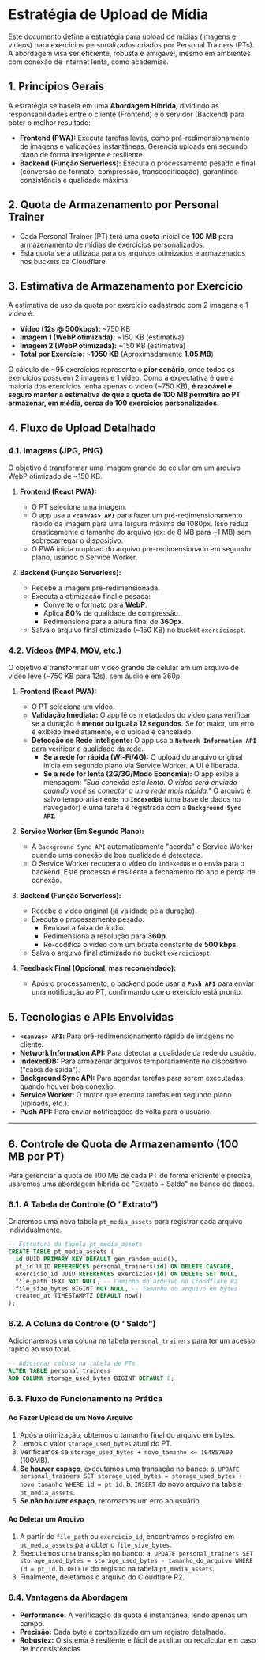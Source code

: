 # Estratégia de Upload de Mídia

Este documento define a estratégia para upload de mídias (imagens e vídeos) para exercícios personalizados criados por Personal Trainers (PTs). A abordagem visa ser eficiente, robusta e amigável, mesmo em ambientes com conexão de internet lenta, como academias.

## 1. Princípios Gerais

A estratégia se baseia em uma **Abordagem Híbrida**, dividindo as responsabilidades entre o cliente (Frontend) e o servidor (Backend) para obter o melhor resultado:

-   **Frontend (PWA):** Executa tarefas leves, como pré-redimensionamento de imagens e validações instantâneas. Gerencia uploads em segundo plano de forma inteligente e resiliente.
-   **Backend (Função Serverless):** Executa o processamento pesado e final (conversão de formato, compressão, transcodificação), garantindo consistência e qualidade máxima.

## 2. Quota de Armazenamento por Personal Trainer

-   Cada Personal Trainer (PT) terá uma quota inicial de **100 MB** para armazenamento de mídias de exercícios personalizados.
-   Esta quota será utilizada para os arquivos otimizados e armazenados nos buckets da Cloudflare.

## 3. Estimativa de Armazenamento por Exercício

A estimativa de uso da quota por exercício cadastrado com 2 imagens e 1 vídeo é:

-   **Vídeo (12s @ 500kbps):** ~750 KB
-   **Imagem 1 (WebP otimizada):** ~150 KB (estimativa)
-   **Imagem 2 (WebP otimizada):** ~150 KB (estimativa)
-   **Total por Exercício: ~1050 KB** (Aproximadamente **1.05 MB**)

O cálculo de ~95 exercícios representa o **pior cenário**, onde todos os exercícios possuem 2 imagens e 1 vídeo. Como a expectativa é que a maioria dos exercícios tenha apenas o vídeo (~750 KB), **é razoável e seguro manter a estimativa de que a quota de 100 MB permitirá ao PT armazenar, em média, cerca de 100 exercícios personalizados.**

## 4. Fluxo de Upload Detalhado

### 4.1. Imagens (JPG, PNG)

O objetivo é transformar uma imagem grande de celular em um arquivo WebP otimizado de ~150 KB.

1.  **Frontend (React PWA):**
    -   O PT seleciona uma imagem.
    -   O app usa a **`<canvas> API`** para fazer um pré-redimensionamento rápido da imagem para uma largura máxima de 1080px. Isso reduz drasticamente o tamanho do arquivo (ex: de 8 MB para ~1 MB) sem sobrecarregar o dispositivo.
    -   O PWA inicia o upload do arquivo pré-redimensionado em segundo plano, usando o Service Worker.

2.  **Backend (Função Serverless):**
    -   Recebe a imagem pré-redimensionada.
    -   Executa a otimização final e pesada:
        -   Converte o formato para **WebP**.
        -   Aplica **80%** de qualidade de compressão.
        -   Redimensiona para a altura final de **360px**.
    -   Salva o arquivo final otimizado (~150 KB) no bucket `exerciciospt`.

### 4.2. Vídeos (MP4, MOV, etc.)

O objetivo é transformar um vídeo grande de celular em um arquivo de vídeo leve (~750 KB para 12s), sem áudio e em 360p.

1.  **Frontend (React PWA):**
    -   O PT seleciona um vídeo.
    -   **Validação Imediata:** O app lê os metadados do vídeo para verificar se a duração é **menor ou igual a 12 segundos**. Se for maior, um erro é exibido imediatamente, e o upload é cancelado.
    -   **Detecção de Rede Inteligente:** O app usa a **`Network Information API`** para verificar a qualidade da rede.
        -   **Se a rede for rápida (Wi-Fi/4G):** O upload do arquivo original inicia em segundo plano via Service Worker. A UI é liberada.
        -   **Se a rede for lenta (2G/3G/Modo Economia):** O app exibe a mensagem: *"Sua conexão está lenta. O vídeo será enviado quando você se conectar a uma rede mais rápida."* O arquivo é salvo temporariamente no **`IndexedDB`** (uma base de dados no navegador) e uma tarefa é registrada com a **`Background Sync API`**.

2.  **Service Worker (Em Segundo Plano):**
    -   A `Background Sync API` automaticamente "acorda" o Service Worker quando uma conexão de boa qualidade é detectada.
    -   O Service Worker recupera o vídeo do `IndexedDB` e o envia para o backend. Este processo é resiliente a fechamento do app e perda de conexão.

3.  **Backend (Função Serverless):**
    -   Recebe o vídeo original (já validado pela duração).
    -   Executa o processamento pesado:
        -   Remove a faixa de áudio.
        -   Redimensiona a resolução para **360p**.
        -   Re-codifica o vídeo com um bitrate constante de **500 kbps**.
    -   Salva o arquivo final otimizado no bucket `exerciciospt`.

4.  **Feedback Final (Opcional, mas recomendado):**
    -   Após o processamento, o backend pode usar a **`Push API`** para enviar uma notificação ao PT, confirmando que o exercício está pronto.

## 5. Tecnologias e APIs Envolvidas

-   **`<canvas> API`:** Para pré-redimensionamento rápido de imagens no cliente.
-   **Network Information API:** Para detectar a qualidade da rede do usuário.
-   **IndexedDB:** Para armazenar arquivos temporariamente no dispositivo ("caixa de saída").
-   **Background Sync API:** Para agendar tarefas para serem executadas quando houver boa conexão.
-   **Service Worker:** O motor que executa tarefas em segundo plano (uploads, etc.).
-   **Push API:** Para enviar notificações de volta para o usuário.

---

## 6. Controle de Quota de Armazenamento (100 MB por PT)

Para gerenciar a quota de 100 MB de cada PT de forma eficiente e precisa, usaremos uma abordagem híbrida de "Extrato + Saldo" no banco de dados.

### 6.1. A Tabela de Controle (O "Extrato")

Criaremos uma nova tabela `pt_media_assets` para registrar cada arquivo individualmente.

```sql
-- Estrutura da tabela pt_media_assets
CREATE TABLE pt_media_assets (
  id UUID PRIMARY KEY DEFAULT gen_random_uuid(),
  pt_id UUID REFERENCES personal_trainers(id) ON DELETE CASCADE,
  exercicio_id UUID REFERENCES exercicios(id) ON DELETE SET NULL,
  file_path TEXT NOT NULL, -- Caminho do arquivo no Cloudflare R2
  file_size_bytes BIGINT NOT NULL, -- Tamanho do arquivo em bytes
  created_at TIMESTAMPTZ DEFAULT now()
);
```

### 6.2. A Coluna de Controle (O "Saldo")

Adicionaremos uma coluna na tabela `personal_trainers` para ter um acesso rápido ao uso total.

```sql
-- Adicionar coluna na tabela de PTs
ALTER TABLE personal_trainers
ADD COLUMN storage_used_bytes BIGINT DEFAULT 0;
```

### 6.3. Fluxo de Funcionamento na Prática

#### Ao Fazer Upload de um Novo Arquivo

1.  Após a otimização, obtemos o tamanho final do arquivo em bytes.
2.  Lemos o valor `storage_used_bytes` atual do PT.
3.  Verificamos se `storage_used_bytes + novo_tamanho <= 104857600` (100MB).
4.  **Se houver espaço**, executamos uma transação no banco:
    a.  `UPDATE personal_trainers SET storage_used_bytes = storage_used_bytes + novo_tamanho WHERE id = pt_id`.
    b.  `INSERT` do novo arquivo na tabela `pt_media_assets`.
5.  **Se não houver espaço**, retornamos um erro ao usuário.

#### Ao Deletar um Arquivo

1.  A partir do `file_path` ou `exercicio_id`, encontramos o registro em `pt_media_assets` para obter o `file_size_bytes`.
2.  Executamos uma transação no banco:
    a.  `UPDATE personal_trainers SET storage_used_bytes = storage_used_bytes - tamanho_do_arquivo WHERE id = pt_id`.
    b.  `DELETE` do registro na tabela `pt_media_assets`.
3.  Finalmente, deletamos o arquivo do Cloudflare R2.

### 6.4. Vantagens da Abordagem

-   **Performance:** A verificação da quota é instantânea, lendo apenas um campo.
-   **Precisão:** Cada byte é contabilizado em um registro detalhado.
-   **Robustez:** O sistema é resiliente e fácil de auditar ou recalcular em caso de inconsistências.